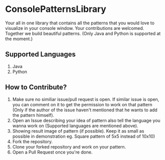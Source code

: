 # ConsolePatternsLibrary
<p>Your all in one library that contains all the patterns that you would love to visualize in your console window. Your contributions are welcomed. Together we build beautiful patterns. (Only Java and Python is supported at the moment.)</p>

<h2>Supported Languages</h2>
<ol>
  <li>Java</li>
  <li>Python</li>
</ol>

<h2>How to Contribute?</h2>
<ol>
  <li>Make sure no similiar issue/pull request is open. If similar issue is open, you can comment on it to get the permission to work on that pattern (Only if the author of the issue haven't mentioned that he wants to add the pattern himself).</li>
  <li>Open an Issue describing your idea of pattern also tell the language you wanna work on (Supported languages are mentioned above).</li>
  <li>Showing result image of pattern (if possible). Keep it as small as possible in demonstration eg. Square pattern of 5x5 instead of 10x10)</li>
  <li>Fork the repository.</li>
  <li>Clone your forked repository and work on your pattern.</li>
  <li>Open a Pull Request once you're done.</li>
</ol>
